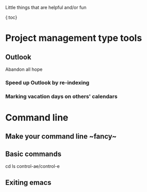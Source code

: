 Little things that are helpful and/or fun

{:toc}

# Project management type tools

## Outlook
Abandon all hope

### Speed up Outlook by re-indexing


### Marking vacation days on others' calendars

# Command line

## Make your command line ~fancy~

## Basic commands
cd
ls
control-ae/control-e

## Exiting emacs 
